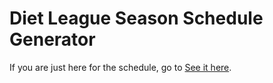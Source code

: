 # Diet League Season Schedule Generator

If you are just here for the schedule, go to [See it here](https://github.com/sc0ttr0berts0n/diet-league-season-generator/blob/master/season-schedule/season-working.md#diet-league-season-two-schedule).
